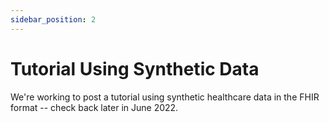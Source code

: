 ```yaml
---
sidebar_position: 2
---
```


# Tutorial Using Synthetic Data

We're working to post a tutorial using synthetic healthcare data in the FHIR format -- check back later in June 2022.